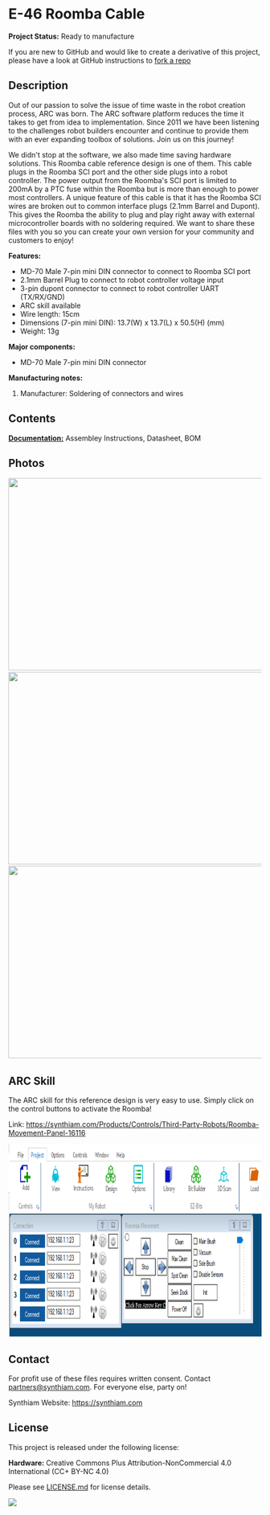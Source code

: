 # E-46 Roomba Cable

**Project Status:** Ready to manufacture

If you are new to GitHub and would like to create a derivative of this project, please have a look at GitHub instructions to [fork a repo](https://help.github.com/en/articles/fork-a-repo)

## Description

Out of our passion to solve the issue of time waste in the robot creation process, ARC was born. The ARC software platform reduces the time it takes to get from idea to implementation. Since 2011 we have been listening to the challenges robot builders encounter and continue to provide them with an ever expanding toolbox of solutions. Join us on this journey!

We didn't stop at the software, we also made time saving hardware solutions. This Roomba cable reference design is one of them. This cable plugs in the Roomba SCI port and the other side plugs into a robot controller. The power output from the Roomba's SCI port is limited to 200mA by a PTC fuse within the Roomba but is more than enough to power most controllers. A unique feature of this cable is that it has the Roomba SCI wires are broken out to common interface plugs (2.1mm Barrel and Dupont). This gives the Roomba the ability to plug and play right away with external microcontroller boards with no soldering required.  We want to share these files with you so you can create your own version for your community and customers to enjoy!

**Features:**
- MD-70 Male 7-pin mini DIN connector to connect to Roomba SCI port
- 2.1mm Barrel Plug to connect to robot controller voltage input
- 3-pin dupont connector to connect to robot controller UART (TX/RX/GND)
- ARC skill available
- Wire length: 15cm
- Dimensions (7-pin mini DIN): 13.7(W) x 13.7(L) x 50.5(H) (mm)
- Weight: 13g

**Major components:** 
- MD-70 Male 7-pin mini DIN connector

**Manufacturing notes:** 
1. Manufacturer: Soldering of connectors and wires

## Contents

[**Documentation:**](https://github.com/synthiam/E-46_Roomba_Cable/tree/master/E-46%20Documentation) Assembley Instructions, Datasheet, BOM

## Photos

<p align="left">
<img src="https://live.staticflickr.com/65535/48056628001_6fb880a34a_k.jpg" width="683" height="383">
<img src="https://live.staticflickr.com/65535/48056673808_ff44bcc71c_k.jpg" width="683" height="383">
<img src="https://live.staticflickr.com/65535/48056723537_84722fce43_k.jpg" width="683" height="383"></p>

## ARC Skill

The ARC skill for this reference design is very easy to use. Simply click on the control buttons to activate the Roomba! 

Link: https://synthiam.com/Products/Controls/Third-Party-Robots/Roomba-Movement-Panel-16116

<a href="https://synthiam.com/Products/Controls/Third-Party-Robots/Roomba-Movement-Panel-16116"><img src="E-46 Control.PNG" width="683" height="383"></a>

## Contact

For profit use of these files requires written consent. Contact partners@synthiam.com. For everyone else, party on!

Synthiam Website: https://synthiam.com

## License

This project is released under the following license:

**Hardware:** Creative Commons Plus Attribution-NonCommercial 4.0 International (CC+ BY-NC 4.0)

Please see [LICENSE.md](https://github.com/synthiam/E-46_Roomba_Cable/blob/master/LICENSE.md) for license details.

<a href="https://synthiam.com"><img src="https://live.staticflickr.com/65535/47791527651_358dffb302_m.jpg"></a>
